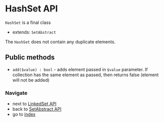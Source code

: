 # HashSet API

`HashSet` is a final class

* extends: `SetAbstract`

The `HashSet` does not contain any duplicate elements.
 
## Public methods
 
* `add($value) : bool` - adds element passed in `$value` parameter. If collection has the same element as passed, then returns false (element will not be added)

### Navigate

* next to [LinkedSet API](/docs/api/5_4.LinkedSetAPI.md)
* back to [SetAbstract API](/docs/api/5_3.SetAbstractAPI.md)
* go to [index](/docs/README.md)